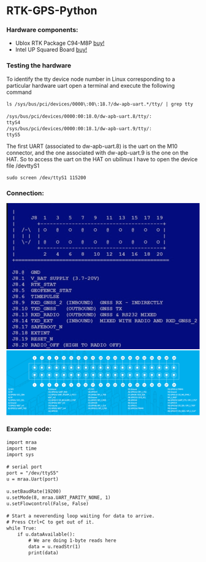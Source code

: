 # RTK-GPS-Python
### Hardware components:
* Ublox RTK Package C94-M8P [buy!](https://www.u-blox.com/en/product/c94-m8p#tab-kit-includes)
* Intel UP Squared Board [buy!](http://www.up-board.org/upsquared/specifications-up2/)

### Testing the hardware

To identify the tty device node number in Linux corresponding to a particular hardware uart open a terminal and execute the following command
```
ls /sys/bus/pci/devices/0000\:00\:18.?/dw-apb-uart.*/tty/ | grep tty

/sys/bus/pci/devices/0000:00:18.0/dw-apb-uart.8/tty/:
ttyS4
/sys/bus/pci/devices/0000:00:18.1/dw-apb-uart.9/tty/:
ttyS5
```
The first UART (associated to dw-apb-uart.8) is the uart on the M10 connector, and the one associated with dw-apb-uart.9 is the one on the HAT. So to access the uart on the HAT on ubilinux I have to open the device file /devttyS1
```
sudo screen /dev/ttyS1 115200
```

### Connection:
![ublox_pinout](https://github.com/Yang-Yanxiang/RTK-GPS-Python/blob/master/doc/ublox_pinout.png)
![Upsquared pinout](https://github.com/Yang-Yanxiang/RTK-GPS-Python/blob/master/doc/up%20squared%20pinout.png)
### Example code:
```
import mraa
import time
import sys

# serial port
port = "/dev/ttyS5"
u = mraa.Uart(port)

u.setBaudRate(19200)
u.setMode(8, mraa.UART_PARITY_NONE, 1)
u.setFlowcontrol(False, False)

# Start a neverending loop waiting for data to arrive.
# Press Ctrl+C to get out of it.
while True:
    if u.dataAvailable():
        # We are doing 1-byte reads here
        data = u.readStr(1)
        print(data)
```
